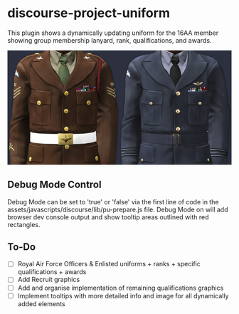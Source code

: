 # discourse-project-uniform
This plugin shows a dynamically updating uniform for the 16AA member showing group membership lanyard, rank, qualifications, and awards.

![Showcase Image](./assets/showcase.png)

## Debug Mode Control
Debug Mode can be set to 'true' or 'false' via the first line of code in the assets/javascripts/discourse/lib/pu-prepare.js file. Debug Mode on will add browser dev console output and show tooltip areas outlined with red rectangles.

## To-Do
- [ ] Royal Air Force Officers & Enlisted uniforms + ranks + specific qualifications + awards
- [ ] Add Recruit graphics
- [ ] Add and organise implementation of remaining qualifications graphics
- [ ] Implement tooltips with more detailed info and image for all dynamically added elements